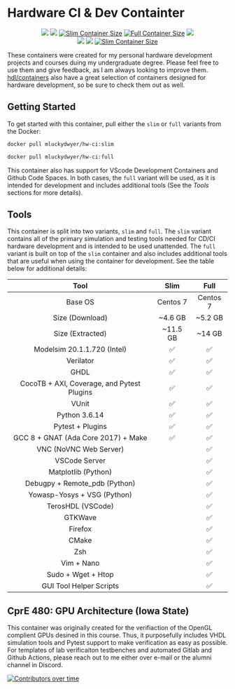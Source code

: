 # Hardware CI & Dev Containter
<p align="center">
  <a title="Image Builds" href="https://github.com/Mluckydwyer/hw-ci/actions"><img src="https://github.com/Mluckydwyer/hw-ci/actions/workflows/docker-image.yml/badge.svg"></a><!--
  -->
  <a title="hw-ci" href="https://hub.docker.com/repository/docker/mluckydwyer/hw-ci"><img src="https://badgen.net/badge/icon/docker?icon=docker&label"></a><!--
  -->
  <a title="Docker Image Size (Slim)" href="https://hub.docker.com/repository/docker/mluckydwyer/hw-ci"><img alt="Slim Container Size" src="https://img.shields.io/docker/image-size/Mluckydwyer/hw-ci/slim"></a><!--
  -->
  <a title="Docker Image Size (Full)" href="https://hub.docker.com/repository/docker/mluckydwyer/hw-ci"><img alt="Full Container Size" src="https://img.shields.io/docker/image-size/Mluckydwyer/hw-ci/full"></a><!--
  -->
  <a title="Open in Visual Studio Code" href="https://open.vscode.dev/Mluckydwyer/hw-ci"><img src="https://open.vscode.dev/badges/open-in-vscode.svg"></a><!--
  -->
  <br>
  <a title="CentOS" href="https://www.centos.org/"><img src="https://img.shields.io/badge/cent%20os-002260?style=for-the-badge&logo=centos&logoColor=F0F0F0"></a><!--
  -->
  <a title="Docker" href="https://docker.com/"><img src="https://img.shields.io/badge/docker-%230db7ed.svg?style=for-the-badge&logo=docker&logoColor=white"></a><!--
  -->
  <a title="Visual Studio Code" href="https://code.visualstudio.com/"><img alt="Slim Container Size" src="https://img.shields.io/badge/Visual%20Studio%20Code-0078d7.svg?style=for-the-badge&logo=visual-studio-code&logoColor=white"></a><!--
  -->
</p>

<!-- [![Build Docker Images](https://github.com/Mluckydwyer/hw-ci/actions/workflows/docker-image.yml/badge.svg)](https://github.com/Mluckydwyer/hw-ci/actions/workflows/docker-image.yml) [![hw-ci](https://badgen.net/badge/icon/docker?icon=docker&label)](https://hub.docker.com/repository/docker/mluckydwyer/hw-ci) ![Docker Image Size (Slim)](https://img.shields.io/docker/image-size/Mluckydwyer/hw-ci/slim) ![Docker Image Size (Full)](https://img.shields.io/docker/image-size/Mluckydwyer/hw-ci/full) [![Open in Visual Studio Code](https://open.vscode.dev/badges/open-in-vscode.svg)](https://open.vscode.dev/Mluckydwyer/hw-ci)


![Cent OS](https://img.shields.io/badge/cent%20os-002260?style=for-the-badge&logo=centos&logoColor=F0F0F0)![Docker](https://img.shields.io/badge/docker-%230db7ed.svg?style=for-the-badge&logo=docker&logoColor=white)! [Visual Studio Code](https://img.shields.io/badge/Visual%20Studio%20Code-0078d7.svg?style=for-the-badge&logo=visual-studio-code&logoColor=white) -->

These containers were created for my personal hardware development projects and courses duing my undergraduate degree. Please feel free to use them and give feedback, as I am always looking to improve them. [hdl/containers](https://github.com/hdl/containers) also have a great selection of containers designed for hardware development, so be sure to check them out as well.

## Getting Started
To get started with this container, pull either the `slim` or `full` variants from the Docker:
```sh
docker pull mluckydwyer/hw-ci:slim
```
```sh
docker pull mluckydwyer/hw-ci:full
```

This container also has support for VScode Development Containers and Github Code Spaces. In both cases, the `full` variant will be used, as it is intended for development and includes additional tools (See the _Tools_ sections for more details).

## Tools
This container is split into two variants, `slim` and `full`. The `slim` variant contains all of the primary simulation and testing tools needed for CD/CI hardware development and is intended to be used unattended. The `full` variant is built on top of the `slim` container and also includes additional tools that are useful when using the container for development. See the table below for additional details:

|                    Tool                    |   Slim   |   Full   |
|:------------------------------------------:|:--------:|:--------:|
|                   Base OS                  | Centos 7 | Centos 7 |
|               Size (Download)              |  ~4.6 GB  |  ~5.2 GB  |
|              Size (Extracted)              |  ~11.5 GB  |  ~14 GB  |
|         Modelsim 20.1.1.720 (Intel)        |     ✅    |     ✅    |
|                  Verilator                 |     ✅    |     ✅    |
|                    GHDL                    |     ✅    |     ✅    |
| CocoTB + AXI, Coverage, and Pytest Plugins |     ✅    |     ✅    |
|                    VUnit                   |     ✅    |     ✅    |
|                Python 3.6.14               |     ✅    |     ✅    |
|              Pytest + Plugins              |     ✅    |     ✅    |
|     GCC 8 + GNAT (Ada Core 2017) + Make    |     ✅    |     ✅    |
|           VNC (NoVNC Web Server)           |          |     ✅    |
|                VSCode Server               |          |     ✅    |
|             Matplotlib (Python)            |          |     ✅    |
|        Debugpy + Remote_pdb (Python)       |          |     ✅    |
|         Yowasp-Yosys + VSG (Python)        |          |     ✅    |
|              TerosHDL (VSCode)             |          |     ✅    |
|                   GTKWave                  |          |     ✅    |
|                   Firefox                  |          |     ✅    |
|                    CMake                   |          |     ✅    |
|                     Zsh                    |          |     ✅    |
|                 Vim + Nano                 |          |     ✅    |
|             Sudo + Wget + Htop             |          |     ✅    |
|           GUI Tool Helper Scripts          |          |     ✅    |

## CprE 480: GPU Architecture (Iowa State)
This container was originally created for the verifiaction of the OpenGL complient GPUs desined in this course. Thus, it purposefully includes VHDL simulation tools and Pytest support to make verification as easy as possible. For templates of lab verificaiton testbenches and automated Gitlab and Github Actions, please reach out to me either over e-mail or the alumni channel in Discord.

[![Contributors over time](https://contributor-graph-api.apiseven.com/contributors-svg?chart=contributorOverTime&repo=Mluckydwyer/hw-ci)](https://www.apiseven.com/en/contributor-graph?chart=contributorOverTime&repo=Mluckydwyer/hw-ci)



